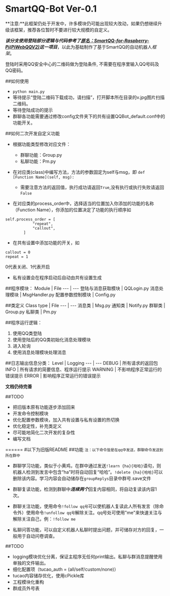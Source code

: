 SmartQQ-Bot Ver-0.1
=========
**注意:**此框架仍处于开发中，许多模块仍可能出现较大改动，如果仍想继续升级该框架，推荐各位暂时不要进行较大规模的自定义。

***该分支使用登陆部分逻辑与代码参考了[原名：SmartQQ-for-Raspberry-Pi(PiWebQQV2)](https://github.com/xqin/SmartQQ-for-Raspberry-Pi)这一项目***，以此为基础制作了基于SmartQQ的自动机器人*框架*。

登陆时采用QQ安全中心的二维码做为登陆条件, 不需要在程序里输入QQ号码及QQ密码。

##如何使用
+ ```python main.py```
+ 等待提示“登陆二维码下载成功，请扫描”，打开脚本所在目录的v.jpg图片扫描二维码。
+ 等待登陆成功的提示
+ 群聊各功能需要通过修改config文件夹下的共有设置QQBot_default.conf中的功能开关。

##如何二次开发自定义功能
+ 根据功能类型修改对应文件：
	+ 群聊功能：Group.py
	+ 私聊功能：Pm.py

+ 在对应类(class)中编写方法，方法的参数固定为self与msg，即
```def [Function Name](self, msg):```
	+ 需要注意方法的返回值，执行成功请返回```True```,没有执行或执行失败请返回```False```
+ 在对应类的process_order中，选择适当的位置加入你添加的功能的名称（Function Name），你添加的位置决定了功能的执行顺序如
```
self.process_order = [
            "repeat",
            "callout",
        ]
```    
+ 在共有设置中添加功能的开关，如
```
callout = 0
repeat = 1
```
0代表关闭、1代表开启
+ 私有设置会在程序启动后自动由共有设置生成

##程序模块：
Module | File
--- | ---
登陆与消息获取模块 | QQLogin.py
消息处理模块 | MsgHandler.py
配置参数控制模块 | Config.py

##类定义
Class type | File
--- | ---
消息类 | Msg.py
通知类 | Notify.py
群聊类 | Group.py
私聊类 | Pm.py

##程序运行逻辑：
1. 使用QQ类登陆
2. 使用登陆后的QQ类初始化消息处理模块
3. 进入轮询
4. 使用消息处理模块处理消息

##日志输出信息分类：
Level | Logging 
--- | --- 
DEBUG | 所有请求的返回包
INFO | 所有请求的简要信息、程序运行提示 
WARNING | 不影响程序正常运行的错误提示 
ERROR | 影响程序正常运行的错误提示 

**文档仍待完善**

##TODO
+ 把旧版本原有功能逐步添加回来
+ 开发命令控制模块
+ 优化配置参数模块，加入共有设置与私有设置的热切换
+ 优化稳定性，补充类定义
+ 尽可能地简化二次开发的复杂性
+ 编写文档

======
#以下为旧版README
##功能
<small>注：以下命令皆是在qq中发送，群聊命令发送到所在群中</small>

+ 群聊学习功能，类似于小黄鸡，在群中通过发送```!learn {ha}{哈哈}```语句，则机器人检测到发言中包含“ha”时将自动回复“哈哈”。```!delete {ha}{哈哈}```可以删除该内容。学习内容会自动储存在```groupReplys```目录中群号.save文件

+ 群聊复读功能，检测到群聊中***连续两个***回复内容相同，将自动复读该内容1次。

+ 群聊关注功能，使用命令```!follow qq号```可以使机器人复读此人所有发言（除命令外）使用命令```!unfollow qq号```解除关注。qq号处可使用"me"来快速关注与解除关注自己，例：```!follow me```

+ 私聊问答功能，可以自定义机器人私聊时提出问题，并可储存对方的回复，一般用于自动问卷调查。


##TODO
+ logging模块优化分离，保证主程序无任何print输出。私聊与群消息提醒使用单独的文件输出。
+ 细化配置项（tucao_auth = (all/self/custom/none)）
+ tucao内容储存优化，使用cPickle库	
+ 工程模块化重构
+ 群成员外号表


